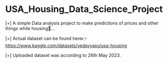 # USA_Housing_Data_Science_Project

[+] A simple Data analysis project to make predictions of prices and other things while housing🏡...

[+] Actual dataset can be found here👉 https://www.kaggle.com/datasets/vedavyasv/usa-housing

[+] Uploaded dataset was according to 26th May 2023.
